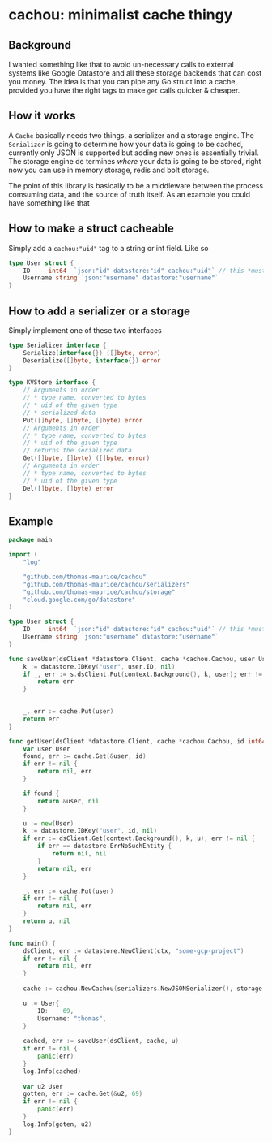 # cachou: minimalist cache thingy

## Background
I wanted something like that to avoid un-necessary calls to external systems like Google Datastore and all these storage backends that can cost you money.
The idea is that you can pipe any Go struct into a cache, provided you have the right tags to make `get` calls quicker & cheaper.

## How it works
A `Cache` basically needs two things, a serializer and a storage engine. The `Serializer` is going to determine how your data is going to be cached, currently only JSON is supported but adding new ones is essentially trivial. The storage engine de termines *where* your data is going to be stored, right now you can use in memory storage, redis and bolt storage.

The point of this library is basically to be a middleware between the process comsuming data, and the source of truth itself. As an example you could have something like that

## How to make a struct cacheable
Simply add a `cachou:"uid"` tag to a  string or int field. Like so
```go
type User struct {
	ID	   int64  `json:"id" datastore:"id" cachou:"uid"` // this *must be unique*
	Username string `json:"username" datastore:"username"`
}
```

## How to add a serializer or a storage
Simply implement one of these two interfaces
```go
type Serializer interface {
	Serialize(interface{}) ([]byte, error)
	Deserialize([]byte, interface{}) error
}

type KVStore interface {
    // Arguments in order
    // * type name, converted to bytes
    // * uid of the given type
    // * serialized data
    Put([]byte, []byte, []byte) error
    // Arguments in order
    // * type name, converted to bytes
    // * uid of the given type
    // returns the serialized data
    Get([]byte, []byte) ([]byte, error)
    // Arguments in order
    // * type name, converted to bytes
    // * uid of the given type
	Del([]byte, []byte) error
}
```

## Example
```go
package main

import (
	"log"

	"github.com/thomas-maurice/cachou"
	"github.com/thomas-maurice/cachou/serializers"
	"github.com/thomas-maurice/cachou/storage"
	"cloud.google.com/go/datastore"
)

type User struct {
	ID	   int64  `json:"id" datastore:"id" cachou:"uid"` // this *must be unique*
	Username string `json:"username" datastore:"username"`
}

func saveUser(dsClient *datastore.Client, cache *cachou.Cachou, user User) error {
	k := datastore.IDKey("user", user.ID, nil)
	if _, err := s.dsClient.Put(context.Background(), k, user); err != nil {
		return err
	}

	
	_, err := cache.Put(user)
	return err
}

func getUser(dsClient *datastore.Client, cache *cachou.Cachou, id int64) (*User, error) {
	var user User
	found, err := cache.Get(&user, id)
	if err != nil {
		return nil, err
	}

	if found {
		return &user, nil
	}

	u := new(User)
	k := datastore.IDKey("user", id, nil)
	if err := dsClient.Get(context.Background(), k, u); err != nil {
		if err == datastore.ErrNoSuchEntity {
			return nil, nil
		}
		return nil, err
	}

	_, err := cache.Put(user)
	if err != nil {
		return nil, err
	}
	return u, nil
}

func main() {
	dsClient, err := datastore.NewClient(ctx, "some-gcp-project")
	if err != nil {
		return nil, err
	}
	
	cache := cachou.NewCachou(serializers.NewJSONSerializer(), storage.NewMemoryStorage())

	u := User{
		ID:	   69,
		Username: "thomas",
	}
	
	cached, err := saveUser(dsClient, cache, u)
	if err != nil {
		panic(err)
	}
	log.Info(cached)
	
	var u2 User
	gotten, err := cache.Get(&u2, 69)
	if err != nil {
		panic(err)
	}
	log.Info(goten, u2)
}
```